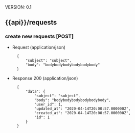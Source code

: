 VERSION: 0.1


##  {{api}}/requests

### create new requests [POST]

+ Request (application/json)

        {
            "subject": "subject",
            "body": "bodybodybodybodybodybody"
        }



+ Response 200 (application/json)

        {
            "data": {
                "subject": "subject",
                "body": "bodybodybodybodybodybody",
                "user_id": 1,
                "updated_at": "2020-04-14T20:00:57.000000Z",
                "created_at": "2020-04-14T20:00:57.000000Z",
                "id": 1
            }
        }



